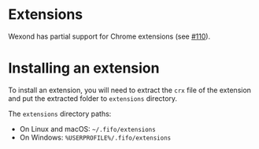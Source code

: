 # Extensions

Wexond has partial support for Chrome extensions (see [#110](https://github.com/wexond/desktop/issues/110)).

# Installing an extension

To install an extension, you will need to extract the `crx` file of the extension and put the extracted folder to `extensions` directory.

The `extensions` directory paths:
- On Linux and macOS: `~/.fifo/extensions`
- On Windows: `%USERPROFILE%/.fifo/extensions`
